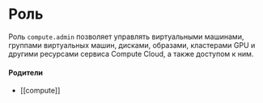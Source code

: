 # Роль

Роль `compute.admin` позволяет управлять виртуальными машинами, группами виртуальных машин, дисками, образами, кластерами GPU и другими ресурсами сервиса Compute Cloud, а также доступом к ним.


#### Родители

- [[compute]]
